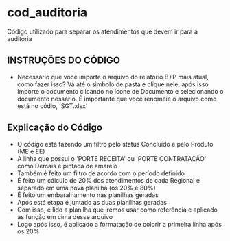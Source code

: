 # cod_auditoria
Código utilizado para separar os atendimentos que devem ir para a auditoria

## INSTRUÇÕES DO CÓDIGO
- Necessário que você importe o arquivo do relatório B+P mais atual, como fazer isso? Vá até o simbolo de pasta e clique nele, após isso importe o documento clicando no ícone de Documento e selecionando o documento nessário. É importante que você renomeie o arquivo como está no códio, 'SGT.xlsx'

## Explicação do Código
- O código está fazendo um filtro pelo status Concluído e pelo Produto (ME e EE)
- A linha que possui o 'PORTE RECEITA' ou 'PORTE CONTRATAÇÃO' como Demais é pintada de amarelo
- Também é feito um filtro de acordo com o período definido
- É feito um cálculo de 20% dos atendimentos de cada Regional e separado em uma nova planilha (os 20% e 80%)
- É feito um embaralhamento nas planilhas geradas
- Após está etapa é juntado as duas planilhas geradas
- Com isso, é lido a planilha que iremos usar como referência e aplicado as função em cima desse arquivo
- Logo após isso, é aplicado a formatação de colorir a primeira linha após os 20%
